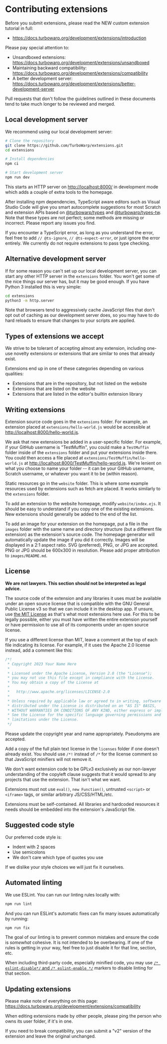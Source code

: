 # Contributing extensions

Before you submit extensions, please read the NEW custom extension tutorial in full:

 - https://docs.turbowarp.org/development/extensions/introduction

Please pay special attention to:

 - Unsandboxed extensions: https://docs.turbowarp.org/development/extensions/unsandboxed
 - Maintaining backward compatibility: https://docs.turbowarp.org/development/extensions/compatibility
 - A better development server: https://docs.turbowarp.org/development/extensions/better-development-server

Pull requests that don't follow the guidelines outlined in these documents tend to take much longer to be reviewed and merged.

## Local development server

We recommend using our local development server:

```bash
# Clone the repository
git clone https://github.com/TurboWarp/extensions.git
cd extensions

# Install dependencies
npm ci

# Start development server
npm run dev
```

This starts an HTTP server on [http://localhost:8000/](http://localhost:8000/) in development mode which adds a couple of extra tools to the homepage.

After installing npm dependencies, TypeScript aware editors such as Visual Studio Code will give you smart autocomplete suggestions for most Scratch and extension APIs based on [@turbowarp/types](https://github.com/TurboWarp/types) and [@turbowarp/types-tw](https://github.com/TurboWarp/types-tw). Note that these types are not perfect; some methods are missing or incorrect. Please report any issues you find.

If you encounter a TypeScript error, as long as you understand the error, feel free to add `// @ts-ignore`, `// @ts-expect-error`, or just ignore the error entirely. We currently do not require extensions to pass type checking.

## Alternative development server

If for some reason you can't set up our local development server, you can start any other HTTP server in the `extensions` folder. You won't get some of the nice things our server has, but it may be good enough. If you have Python 3 installed this is very simple:

```bash
cd extensions
python3 -m http.server
```

Note that browsers tend to aggressively cache JavaScript files that don't opt out of caching as our development server does, so you may have to do hard reloads to ensure that changes to your scripts are applied.

## Types of extensions we accept

We strive to be tolerant of accepting almost any extension, including one-use novelty extensions or extensions that are similar to ones that already exist.

Extensions end up in one of these categories depending on various qualities:

 - Extensions that are in the repository, but not listed on the website
 - Extensions that are listed on the website
 - Extensions that are listed in the editor's builtin extension library

## Writing extensions

Extension source code goes in the `extensions` folder. For example, an extension placed at `extensions/hello-world.js` would be accessible at [http://localhost:8000/hello-world.js](http://localhost:8000/hello-world.js).

We ask that new extensions be added in a user-specific folder. For example, if your GitHub username is "TestMuffin", you could make a `TestMuffin` folder inside of the `extensions` folder and put your extensions inside there. You could then access a file placed at `extensions/TestMuffin/hello-world.js` at [http://localhost:8000/TestMuffin/hello-world.js](http://localhost:8000/TestMuffin/hello-world.js). We're lenient on what you choose to name your folder -- it can be your GitHub username, Scratch username, or whatever you want it to be (within reason).

Static resources go in the `website` folder. This is where some example resources used by extensions such as fetch are placed. It works similarly to the `extensions` folder.

To add an extension to the website homepage, modify `website/index.ejs`. It should be easy to understand if you copy one of the existing extensions. New extensions should generally be added to the end of the list.

To add an image for your extension on the homepage, put a file in the `images` folder with the same name and directory structure (but a different file extension) as the extension's source code. The homepage generator will automatically update the image if you did it correctly. Images will be displayed in a 2:1 aspect ratio. SVG (preferred), PNG, or JPG are accepted. PNG or JPG should be 600x300 in resolution. Please add proper attribution to `images/README.md`.

## License

**We are not lawyers. This section should not be interpreted as legal advice.**

The source code of the extension and any libraries it uses must be available under an open source license that is compatible with the GNU General Public License v3 so that we can include it in the desktop app. If unsure, use [the MIT License](licenses/MIT.txt) as that's what most extensions here use. For this to be legally possible, either you must have written the entire extension yourself or have permission to use all of its components under an open source license.

If you use a different license than MIT, leave a comment at the top of each file indicating its license. For example, if it uses the Apache 2.0 license instead, add a comment like this:

```js
/*!
 * Copyright 2023 Your Name Here
 * 
 * Licensed under the Apache License, Version 2.0 (the "License");
 * you may not use this file except in compliance with the License.
 * You may obtain a copy of the License at
 *
 *   http://www.apache.org/licenses/LICENSE-2.0
 * 
 * Unless required by applicable law or agreed to in writing, software
 * distributed under the License is distributed on an "AS IS" BASIS,
 * WITHOUT WARRANTIES OR CONDITIONS OF ANY KIND, either express or implied.
 * See the License for the specific language governing permissions and
 * limitations under the License.
 */
```

Please update the copyright year and name appropriately. Pseudonyms are accepted.

Add a copy of the full plain text license in the `licenses` folder if one doesn't already exist. You should use `/*!` instead of `/*` for the license comment so that JavaScript minifiers will not remove it.

We don't want extension code to be GPLv3 exclusively as our non-lawyer understanding of the copyleft clause suggests that it would spread to any projects that use the extension. That isn't what we want.

Extensions must not use `eval()`, `new Function()`, untrusted `<script>` or `<iframe>` tags, or similar arbitrary JS/CSS/HTML/etc.

Extensions must be self-contained. All libraries and hardcoded resources it needs should be embedded into the extension's JavaScript file.

## Suggested code style

Our preferred code style is:

 - Indent with 2 spaces
 - Use semicolons
 - We don't care which type of quotes you use

If we dislike your style choices we will just fix it ourselves.

## Automated linting

We use ESLint. You can run our linting rules locally with:

```bash
npm run lint
```

And you can run ESLint's automatic fixes can fix many issues automatically by running:

```bash
npm run fix
```

The goal of our linting is to prevent common mistakes and ensure the code is *somewhat* cohesive. It is not intended to be overbearing. If one of the rules is getting in your way, feel free to just disable it for that line, section, etc.

When including third-party code, especially minified code, you may use [`/* eslint-disable*/` and `/* eslint-enable */`](https://eslint.org/docs/latest/user-guide/configuring/rules#disabling-rules) markers to disable linting for that section.

## Updating extensions

Please make note of everything on this page: https://docs.turbowarp.org/development/extensions/compatibility

When editing extensions made by other people, please ping the person who owns its user folder, if it's in one.

If you need to break compatibility, you can submit a "v2" version of the extension and leave the original unchanged.
